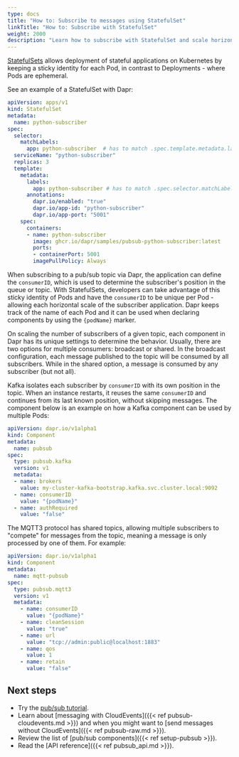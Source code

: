 ```yaml
---
type: docs
title: "How to: Subscribe to messages using StatefulSet"
linkTitle: "How to: Subscribe with StatefulSet"
weight: 2000
description: "Learn how to subscribe with StatefulSet and scale horizontally with consistent consumer IDs"
---
```


[StatefulSets](https://kubernetes.io/docs/concepts/workloads/controllers/statefulset/) allows deployment of stateful applications on Kubernetes by keeping a sticky identity for each Pod, in contrast to Deployments - where Pods are ephemeral.

See an example of a StatefulSet with Dapr:
```yaml
apiVersion: apps/v1
kind: StatefulSet
metadata:
  name: python-subscriber
spec:
  selector:
    matchLabels:
      app: python-subscriber  # has to match .spec.template.metadata.labels
  serviceName: "python-subscriber"
  replicas: 3
  template:
    metadata:
      labels:
        app: python-subscriber # has to match .spec.selector.matchLabels
      annotations:
        dapr.io/enabled: "true"
        dapr.io/app-id: "python-subscriber"
        dapr.io/app-port: "5001"
    spec:
      containers:
      - name: python-subscriber
        image: ghcr.io/dapr/samples/pubsub-python-subscriber:latest
        ports:
        - containerPort: 5001
        imagePullPolicy: Always
```

When subscribing to a pub/sub topic via Dapr, the application can define the `consumerID`, which is used to determine the subscriber's position in the queue or topic. With StatefulSets, developers can take advantage of this sticky identity of Pods and have the `consumerID` to be unique per Pod - allowing each horizontal scale of the subscriber application. Dapr keeps track of the name of each Pod and it can be used when declaring components by using the `{podName}` marker.

On scaling the number of subscribers of a given topic, each component in Dapr has its unique settings to determine the behavior. Usually, there are two options for multiple consumers: broadcast or shared. In the broadcast configuration, each message published to the topic will be consumed by all subscribers. While in the shared option, a message is consumed by any subscriber (but not all).

Kafka isolates each subscriber by `consumerID` with its own position in the topic. When an instance restarts, it reuses the same `consumerID` and continues from its last known position, without skipping messages. The component below is an example on how a Kafka component can be used by multiple Pods:

```yaml
apiVersion: dapr.io/v1alpha1
kind: Component
metadata:
  name: pubsub
spec:
  type: pubsub.kafka
  version: v1
  metadata:
  - name: brokers
    value: my-cluster-kafka-bootstrap.kafka.svc.cluster.local:9092
  - name: consumerID
    value: "{podName}"
  - name: authRequired
    value: "false"
```

The MQTT3 protocol has shared topics, allowing multiple subscribers to "compete" for messages from the topic, meaning a message is only processed by one of them. For example:

```yaml
apiVersion: dapr.io/v1alpha1
kind: Component
metadata:
  name: mqtt-pubsub
spec:
  type: pubsub.mqtt3
  version: v1
  metadata:
    - name: consumerID
      value: "{podName}"
    - name: cleanSession
      value: "true"
    - name: url
      value: "tcp://admin:public@localhost:1883"
    - name: qos
      value: 1
    - name: retain
      value: "false"
```

## Next steps

- Try the [pub/sub tutorial](https://github.com/dapr/quickstarts/tree/master/tutorials/pub-sub).
- Learn about [messaging with CloudEvents]({{< ref pubsub-cloudevents.md >}}) and when you might want to [send messages without CloudEvents]({{< ref pubsub-raw.md >}}).
- Review the list of [pub/sub components]({{< ref setup-pubsub >}}).
- Read the [API reference]({{< ref pubsub_api.md >}}).